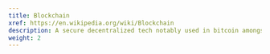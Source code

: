 ```yaml
---
title: Blockchain
xref: https://en.wikipedia.org/wiki/Blockchain
description: A secure decentralized tech notably used in bitcoin amongst other things. Quite neat what netgineers have done with it.  Notably [cryptokitties](https://www.cryptokitties.co) or [Ujo](https://ujomusic.com).
weight: 2
---
```

